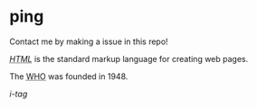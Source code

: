 # ping
Contact me by making a issue in this repo!

<p><dfn><abbr title="HyperText Markup Language">HTML</abbr></dfn> is the standard markup language for creating web pages.</p>
<p>The <abbr title="World Health Organization">WHO</abbr> was founded in 1948.</p>
<i title="helloooo">i-tag</i>
